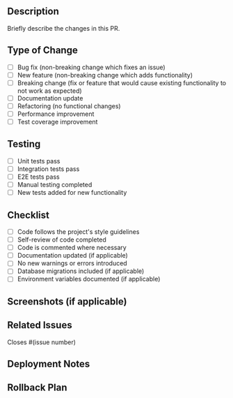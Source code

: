 ## Description

Briefly describe the changes in this PR.

## Type of Change

- [ ] Bug fix (non-breaking change which fixes an issue)
- [ ] New feature (non-breaking change which adds functionality)
- [ ] Breaking change (fix or feature that would cause existing functionality to not work as expected)
- [ ] Documentation update
- [ ] Refactoring (no functional changes)
- [ ] Performance improvement
- [ ] Test coverage improvement

## Testing

- [ ] Unit tests pass
- [ ] Integration tests pass
- [ ] E2E tests pass
- [ ] Manual testing completed
- [ ] New tests added for new functionality

## Checklist

- [ ] Code follows the project's style guidelines
- [ ] Self-review of code completed
- [ ] Code is commented where necessary
- [ ] Documentation updated (if applicable)
- [ ] No new warnings or errors introduced
- [ ] Database migrations included (if applicable)
- [ ] Environment variables documented (if applicable)

## Screenshots (if applicable)

<!-- Add screenshots here -->

## Related Issues

Closes #(issue number)

## Deployment Notes

<!-- Any special deployment considerations -->

## Rollback Plan

<!-- How to rollback if this change causes issues -->
